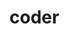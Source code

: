<!-- generated by markdown-notes-tree -->

# coder

<!-- optional markdown-notes-tree directory description starts here -->

<!-- optional markdown-notes-tree directory description ends here -->
